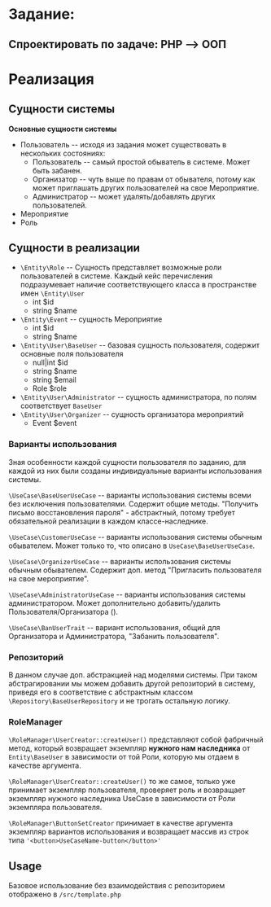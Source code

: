 # Задание:
Спроектировать по задаче: PHP --> ООП
---
# Реализация
## Сущности системы
**Основные сущности системы**
 - Пользователь -- исходя из задания может существовать в нескольких состояниях:
   - Пользователь -- самый простой обыватель в системе. Может быть забанен.
   - Организатор -- чуть выше по правам от обывателя, потому как может приглашать других пользователей на свое Мероприятие.
   - Администратор -- может удалять/добавлять других пользователей.
 - Мероприятие
 - Роль

## Сущности в реализации
 - `\Entity\Role` -- Сущность представляет возможные роли пользователей в системе.
Каждый кейс перечисления подразумевает наличие соответствующего класса 
в пространстве имен `\Entity\User`
   - int $id
   - string $name
 - `\Entity\Event` -- сущность Мероприятие
   - int $id
   - string $name
 - `\Entity\User\BaseUser` -- базовая сущность пользователя, содержит основные поля пользователя
   - null|int $id
   - string $name
   - string $email
   - Role $role
 - `\Entity\User\Administrator` -- сущность администратора, по полям соответствует `BaseUser`
 - `\Entity\User\Organizer` -- сущность организатора мероприятий
   - Event $event

### Варианты использования
Зная особенности каждой сущности пользователя по заданию, для каждой из них были созданы
индивидуальные варианты использования системы.

`\UseCase\BaseUserUseCase` -- варианты использования системы всеми без исключения пользователями.
Содержит общие методы. "Получить письмо восстановления пароля" - абстрактный, потому требует обязательной
реализации в каждом классе-наследнике.

`\UseCase\CustomerUseCase` -- варианты использования системы обычным обывателем. 
Может только то, что описано в `UseCase\BaseUserUseCase`.

`\UseCase\OrganizerUseCase` -- варианты использования системы обычным обывателем. Содержит доп.
метод "Пригласить пользователя на свое мероприятие".

`\UseCase\AdministratorUseCase` -- варианты использования системы администратором. Может дополнительно
добавить/удалить Пользователя/Организатора ().

`\UseCase\BanUserTrait` -- вариант использования, общий для Организатора и Администратора,
"Забанить пользователя".

### Репозиторий
В данном случае доп. абстракцией над моделями системы. При таком абстрагировании мы можем добавить 
другой репозиторий в систему, приведя его в соответствие с абстрактным классом `\Repository\BaseUserRepository`
и не трогать остальную логику.

### RoleManager
`\RoleManager\UserCreator::createUser()` представляют собой фабричный метод, который возвращает 
экземпляр **нужного нам наследника** от `Entity\BaseUser` в зависимости от той Роли, которую мы отдаем 
в качестве аргумента.

`\RoleManager\UserCreator::createUser()` то же самое, только уже принимает экземпляр пользователя, проверяет
роль и возвращает экземпляр нужного наследника UseCase в зависимости от Роли экземпляра пользователя.

`\RoleManager\ButtonSetCreator` принимает в качестве аргумента экземпляр вариантов использования и возвращает
массив из строк типа `'<button>UseCaseName-button</button>'`

## Usage
Базовое использование без взаимодействия с репозиторием отображено в `/src/template.php`
